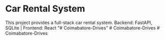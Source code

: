 # Car Rental System 
This project provides a full-stack car rental system. 
Backend: FastAPI, SQLite | Frontend: React 
"# Coimabatore-Drives" 
#   C o i m a b a t o r e - D r i v e s  
 #   C o i m a b a t o r e - D r i v e s  
 